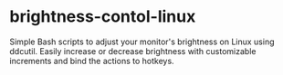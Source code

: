 # brightness-contol-linux
Simple Bash scripts to adjust your monitor's brightness on Linux using ddcutil. Easily increase or decrease brightness with customizable increments and bind the actions to hotkeys.
